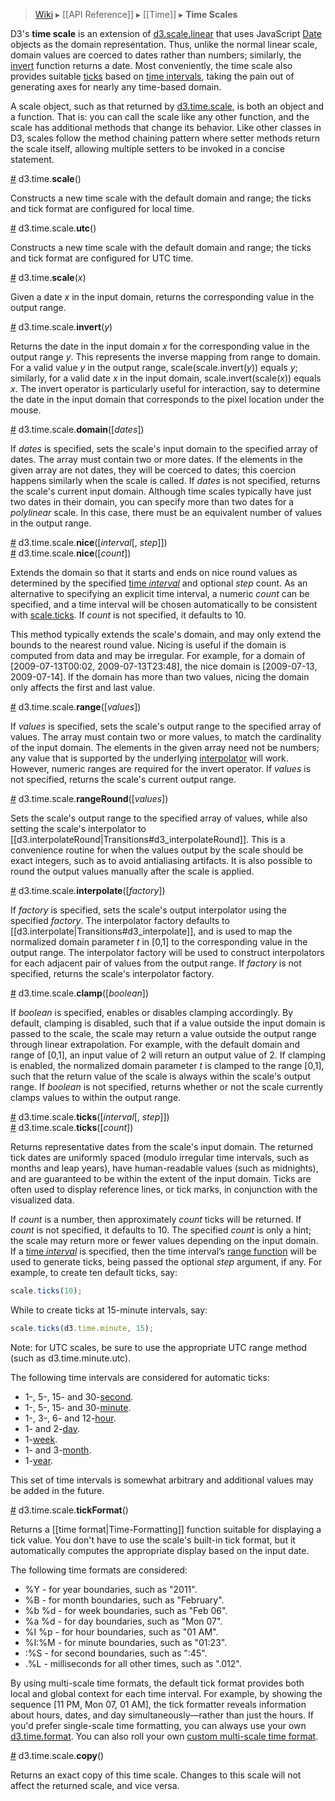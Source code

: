 > [Wiki](Home) ▸ [[API Reference]] ▸ [[Time]] ▸ **Time Scales**

D3's **time scale** is an extension of [d3.scale.linear](Quantitative-Scales#linear) that uses JavaScript [Date](https://developer.mozilla.org/en/JavaScript/Reference/Global_Objects/Date) objects as the domain representation. Thus, unlike the normal linear scale, domain values are coerced to dates rather than numbers; similarly, the [invert](Time-Scales#invert) function returns a date. Most conveniently, the time scale also provides suitable [ticks](Time-Scales#ticks) based on [time intervals](Time-Intervals), taking the pain out of generating axes for nearly any time-based domain.

A scale object, such as that returned by [d3.time.scale](Time-Scales#scale), is both an object and a function. That is: you can call the scale like any other function, and the scale has additional methods that change its behavior. Like other classes in D3, scales follow the method chaining pattern where setter methods return the scale itself, allowing multiple setters to be invoked in a concise statement.

<a name="scale" href="Time-Scales#scale">#</a> d3.time.<b>scale</b>()

Constructs a new time scale with the default domain and range; the ticks and tick format are configured for local time.

<a name="utc" href="Time-Scales#utc">#</a> d3.time.scale.<b>utc</b>()

Constructs a new time scale with the default domain and range; the ticks and tick format are configured for UTC time.

<a name="_scale" href="Time-Scales#_scale">#</a> d3.time.<b>scale</b>(<i>x</i>)

Given a date *x* in the input domain, returns the corresponding value in the output range.

<a name="invert" href="Time-Scales#invert">#</a> d3.time.scale.<b>invert</b>(<i>y</i>)

Returns the date in the input domain *x* for the corresponding value in the output range *y*. This represents the inverse mapping from range to domain. For a valid value *y* in the output range, scale(scale.invert(*y*)) equals *y*; similarly, for a valid date *x* in the input domain, scale.invert(scale(*x*)) equals *x*. The invert operator is particularly useful for interaction, say to determine the date in the input domain that corresponds to the pixel location under the mouse.

<a name="domain" href="Time-Scales#domain">#</a> d3.time.scale.<b>domain</b>([<i>dates</i>])

If *dates* is specified, sets the scale's input domain to the specified array of dates. The array must contain two or more dates. If the elements in the given array are not dates, they will be coerced to dates; this coercion happens similarly when the scale is called. If *dates* is not specified, returns the scale's current input domain. Although time scales typically have just two dates in their domain, you can specify more than two dates for a *polylinear* scale. In this case, there must be an equivalent number of values in the output range.

<a name="nice" href="#nice">#</a> d3.time.scale.<b>nice</b>([<i>interval</i>[, <i>step</i>]])
<br><a name="nice" href="#nice">#</a> d3.time.scale.<b>nice</b>([<i>count</i>])

Extends the domain so that it starts and ends on nice round values as determined by the specified [time *interval*](Time-Intervals) and optional *step* count. As an alternative to specifying an explicit time interval, a numeric *count* can be specified, and a time interval will be chosen automatically to be consistent with [scale.ticks](#ticks). If *count* is not specified, it defaults to 10.

This method typically extends the scale's domain, and may only extend the bounds to the nearest round value. Nicing is useful if the domain is computed from data and may be irregular. For example, for a domain of [2009-07-13T00:02, 2009-07-13T23:48], the nice domain is [2009-07-13, 2009-07-14]. If the domain has more than two values, nicing the domain only affects the first and last value.

<a name="range" href="Time-Scales#range">#</a> d3.time.scale.<b>range</b>([<i>values</i>])

If *values* is specified, sets the scale's output range to the specified array of values. The array must contain two or more values, to match the cardinality of the input domain. The elements in the given array need not be numbers; any value that is supported by the underlying [interpolator](Time-Scales#interpolate) will work. However, numeric ranges are required for the invert operator. If *values* is not specified, returns the scale's current output range.

<a name="rangeRound" href="Time-Scales#rangeRound">#</a> d3.time.scale.<b>rangeRound</b>([<i>values</i>])

Sets the scale's output range to the specified array of values, while also setting the scale's interpolator to [[d3.interpolateRound|Transitions#d3_interpolateRound]]. This is a convenience routine for when the values output by the scale should be exact integers, such as to avoid antialiasing artifacts. It is also possible to round the output values manually after the scale is applied.

<a name="interpolate" href="Time-Scales#interpolate">#</a> d3.time.scale.<b>interpolate</b>([<i>factory</i>])

If *factory* is specified, sets the scale's output interpolator using the specified *factory*. The interpolator factory defaults to [[d3.interpolate|Transitions#d3_interpolate]], and is used to map the normalized domain parameter *t* in [0,1] to the corresponding value in the output range. The interpolator factory will be used to construct interpolators for each adjacent pair of values from the output range. If *factory* is not specified, returns the scale's interpolator factory.

<a name="clamp" href="Time-Scales#clamp">#</a> d3.time.scale.<b>clamp</b>([<i>boolean</i>])

If *boolean* is specified, enables or disables clamping accordingly. By default, clamping is disabled, such that if a value outside the input domain is passed to the scale, the scale may return a value outside the output range through linear extrapolation. For example, with the default domain and range of [0,1], an input value of 2 will return an output value of 2. If clamping is enabled, the normalized domain parameter *t* is clamped to the range [0,1], such that the return value of the scale is always within the scale's output range. If *boolean* is not specified, returns whether or not the scale currently clamps values to within the output range.

<a name="ticks" href="Time-Scales#ticks">#</a> d3.time.scale.<b>ticks</b>([<i>interval</i>[, <i>step</i>]])
<br><a name="ticks" href="Time-Scales#ticks">#</a> d3.time.scale.<b>ticks</b>([<i>count</i>])

Returns representative dates from the scale's input domain. The returned tick dates are uniformly spaced (modulo irregular time intervals, such as months and leap years), have human-readable values (such as midnights), and are guaranteed to be within the extent of the input domain. Ticks are often used to display reference lines, or tick marks, in conjunction with the visualized data.

If *count* is a number, then approximately *count* ticks will be returned. If *count* is not specified, it defaults to 10. The specified *count* is only a hint; the scale may return more or fewer values depending on the input domain. If a [time *interval*](Time-Intervals) is specified, then the time interval’s [range function](Time-Intervals#interval_range) will be used to generate ticks, being passed the optional *step* argument, if any. For example, to create ten default ticks, say:

```javascript
scale.ticks(10);
```

While to create ticks at 15-minute intervals, say:

```javascript
scale.ticks(d3.time.minute, 15);
```

Note: for UTC scales, be sure to use the appropriate UTC range method (such as d3.time.minute.utc).

The following time intervals are considered for automatic ticks:

* 1-, 5-, 15- and 30-[second](Time-Intervals#second).
* 1-, 5-, 15- and 30-[minute](Time-Intervals#minute).
* 1-, 3-, 6- and 12-[hour](Time-Intervals#hour).
* 1- and 2-[day](Time-Intervals#day).
* 1-[week](Time-Intervals#week).
* 1- and 3-[month](Time-Intervals#month).
* 1-[year](Time-Intervals#year).

This set of time intervals is somewhat arbitrary and additional values may be added in the future.

<a name="tickFormat" href="Time-Scales#tickFormat">#</a> d3.time.scale.<b>tickFormat</b>()

Returns a [[time format|Time-Formatting]] function suitable for displaying a tick value. You don't have to use the scale's built-in tick format, but it automatically computes the appropriate display based on the input date.

The following time formats are considered:

* %Y - for year boundaries, such as "2011".
* %B - for month boundaries, such as "February".
* %b %d - for week boundaries, such as "Feb 06".
* %a %d - for day boundaries, such as "Mon 07".
* %I %p - for hour boundaries, such as "01 AM".
* %I:%M - for minute boundaries, such as "01:23".
* :%S - for second boundaries, such as ":45".
* .%L - milliseconds for all other times, such as ".012".

By using multi-scale time formats, the default tick format provides both local and global context for each time interval. For example, by showing the sequence [11 PM, Mon 07, 01 AM], the tick formatter reveals information about hours, dates, and day simultaneously—rather than just the hours. If you'd prefer single-scale time formatting, you can always use your own [d3.time.format](Time-Formatting). You can also roll your own [custom multi-scale time format](http://bl.ocks.org/mbostock/4149176).

<a name="copy" href="#copy">#</a> d3.time.scale.<b>copy</b>()

Returns an exact copy of this time scale. Changes to this scale will not affect the returned scale, and vice versa.